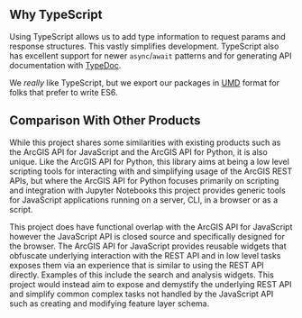## Why TypeScript

Using TypeScript allows us to add type information to request params and response structures. This vastly simplifies development. TypeScript also has excellent support for newer `async`/`await` patterns and for generating API documentation with [TypeDoc](http://typedoc.org/).

We _really_ like TypeScript, but we export our packages in [UMD](http://davidbcalhoun.com/2014/what-is-amd-commonjs-and-umd/) format for folks that prefer to write ES6.

## Comparison With Other Products

While this project shares some similarities with existing products such as the ArcGIS API for JavaScript and the ArcGIS API for Python, it is also unique. Like the ArcGIS API for Python, this library aims at being a low level scripting tools for interacting with and simplifying usage of the ArcGIS REST APIs, but where the ArcGIS API for Python focuses primarily on scripting and integration with Jupyter Notebooks this project provides generic tools for JavaScript applications running on a server, CLI, in a browser or as a script.

This project does have functional overlap with the ArcGIS API for JavaScript however the JavaScript API is closed source and specifically designed for the browser. The ArcGIS API for JavaScript provides reusable widgets that obfuscate underlying interaction with the REST API and in low level tasks exposes them via an experience that is similar to using the REST API directly. Examples of this include the search and analysis widgets. This project would instead aim to expose and demystify the underlying REST API and simplify common complex tasks not handled by the JavaScript API such as creating and modifying feature layer schema.